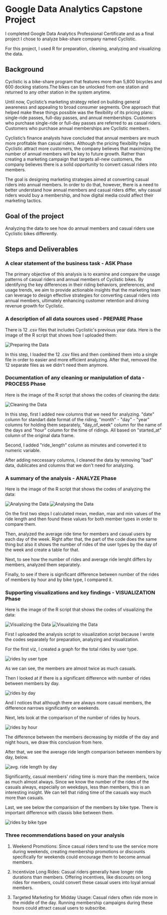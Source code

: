# Google Data Analytics Capstone Project

I completed Google Data Analytics Professional Certificate and as a final project I chose to analyze bike-share company named 
Cyclistic.

For this project, I used R for preparation, cleaning, analyzing and visualizing the data.

## Background

Cyclistic is a bike-share program that features more than 5,800 bicycles and 600
docking stations.The bikes can be unlocked from one station and returned to any other station
in the system anytime.

Until now, Cyclistic’s marketing strategy relied on building general awareness and appealing to
broad consumer segments. One approach that helped make these things possible was the
flexibility of its pricing plans: single-ride passes, full-day passes, and annual memberships.
Customers who purchase single-ride or full-day passes are referred to as casual riders.
Customers who purchase annual memberships are Cyclistic members.

Cyclistic’s finance analysts have concluded that annual members are much more profitable
than casual riders. Although the pricing flexibility helps Cyclistic attract more customers,
the company believes that maximizing the number of annual members will be key to future growth.
Rather than creating a marketing campaign that targets all-new customers, the company believes
there is a solid opportunity to convert casual riders into members.

The goal is designing marketing strategies aimed at converting casual riders into
annual members. In order to do that, however, there is a need to better understand how
annual members and casual riders differ, why casual riders would buy a membership, and how
digital media could affect their marketing tactics.

## Goal of the project

Analyzing the data to see how do annual members and casual riders use Cyclistic bikes differently.

## Steps and Deliverables

### A clear statement of the business task - ASK Phase

The primary objective of this analysis is to examine and compare the usage patterns of casual riders and annual members of Cyclistic bikes. By identifying the key differences in their riding behaviors, preferences, and usage trends, we aim to provide actionable insights that the marketing team can leverage to design effective strategies for converting casual riders into annual members, ultimately enhancing customer retention and driving revenue growth for Cyclistic.

### A description of all data sources used - PREPARE Phase

There is 12 .csv files that includes Cyclistic's previous year data. Here is the image of the R script that shows how I uploaded them:


![Preparing the Data](output/preparation.png)

In this step, I loaded the 12 .csv files and then combined them into a single file in order to easier and more efficient analyzing. After that, removed the 12 separate files as we didn't need them anymore.
  

### Documentation of any cleaning or manipulation of data - PROCESS Phase

Here is the image of the R script that shows the codes of cleaning the data:

![Cleaning the Data](output/cleaning.png)

In this step, first I added new columns that we need for analyzing. "date" column for standart date format of the riding, "month" - "day" - "year" columns for holding them separately, "day_of_week" column for the name of the days and "hour" column for the time of ridings. All based on "started_at" column of the original data frame.

Second, I added "ride_length" column as minutes and converted it to numeric variable.

After adding neccessary columns, I cleaned the data by removing "bad" data, dublicates and columns that we don't need for analyzing.


### A summary of the analysis - ANALYZE Phase

Here is the image of the R script that shows the codes of analyzing the data:

![Analysing the Data](output/analyzing_01.png)
![Analysing the Data](output/analyzing_02.png)

On the first two steps I calculated mean, median, max and min values of the ride length and then found these values for both member types in order to compare them.

Then, analyzed the average ride time for members and casual users by each day of the week. Right after that, the part of the code does the same thing but also it shows the number of rides of the user types by the day of the week and create a table for that.

Next, to see how the number of rides and average ride lenght differs by members, analyzed them separately.

Finally, to see if there is significant difference between number of the rides of members by hour and by bike type, I compared it.






### Supporting visualizations and key findings - VISUALIZATION Phase

Here is the image of the R script that shows the codes of visualizing the data:

![Visualizing the Data](output/visualizing_01.png)
![Visualizing the Data](output/visualizing_02.png)

First I uploaded the analysis script to visualization script because I wrote the codes separately for preparation, analyzing and visualization.

For the first viz, I created a graph for the total rides by user type.

![rides by user type](output/rides_by_user_type.png)

As we can see, the members are almost twice as much casuals.

Then I looked at if there is a significant difference with number of rides between members by day.

![rides by day](output/rides_by_day.png)

And I notices that although there are always more casual members, the difference narrows significantly on weekends. 

Next, lets look at the comparison of the number of rides by hours.

![rides by hour](output/rides_by_hour.png)

The difference between the members decreasing by middle of the day and night hours, we draw this conclusion from here.

After that, we see the average ride length comparison between members by day, below.

![avg. ride length by day](output/avg_ride_lenght_by_day.png)

Significantly, casual members' riding time is more than the members, twice as much almost always. Since we know the number of the rides of the casuals always, especially on weekdays, less than members, this is an interesting insight. We can tell that riding time of the casuals way much more than casuals.

Last, we see below the comparision of the members by bike type. There is important difference with classis bike between them.

![rides by bike type](output/rides_by_bike_type.png)


### Three recommendations based on your analysis

1. Weekend Promotions: Since casual riders tend to use the service more during weekends, creating membership promotions or discounts specifically for weekends could encourage them to become annual members.

2. Incentivize Long Rides: Casual riders generally have longer ride durations than members. Offering incentives, like discounts on long rides for members, could convert these casual users into loyal annual members.

3. Targeted Marketing for Midday Usage: Casual riders often ride more in the middle of the day. Running membership campaigns during these hours could attract casual users to subscribe.
